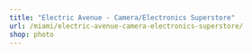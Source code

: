 ```yaml
---
title: "Electric Avenue - Camera/Electronics Superstore"
url: /miami/electric-avenue-camera-electronics-superstore/
shop: photo
---
```

